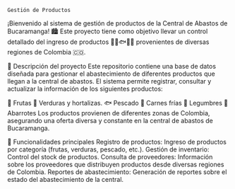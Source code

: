     Gestión de Productos
¡Bienvenido al sistema de gestión de productos de la Central de Abastos de Bucaramanga! 🏙️
Este proyecto tiene como objetivo llevar un control detallado del ingreso de productos 🥬🍎🐟🥩🫘 provenientes de diversas regiones de Colombia 🇨🇴.

📝 Descripción del proyecto
Este repositorio contiene una base de datos diseñada para gestionar el abastecimiento de diferentes productos que llegan a la central de abastos. El sistema permite registrar, consultar y actualizar la información de los siguientes productos:

🍎 Frutas
🥬 Verduras y hortalizas.
🐟 Pescado
🥩 Carnes frías
🫘 Legumbres
🛒 Abarrotes
Los productos provienen de diferentes zonas de Colombia, asegurando una oferta diversa y constante en la central de abastos de Bucaramanga.

🚀 Funcionalidades principales
Registro de productos: Ingreso de productos por categoría (frutas, verduras, pescado, etc.).
Gestión de inventario: Control del stock de productos.
Consulta de proveedores: Información sobre los proveedores que distribuyen productos desde diversas regiones de Colombia.
Reportes de abastecimiento: Generación de reportes sobre el estado del abastecimiento de la central.

